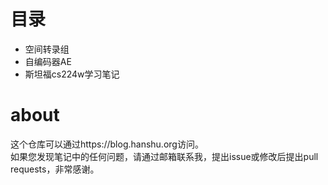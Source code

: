# 目录
- 空间转录组  
- 自编码器AE  
- 斯坦福cs224w学习笔记

# about
这个仓库可以通过https://blog.hanshu.org访问。  
如果您发现笔记中的任何问题，请通过邮箱联系我，提出issue或修改后提出pull requests，非常感谢。
